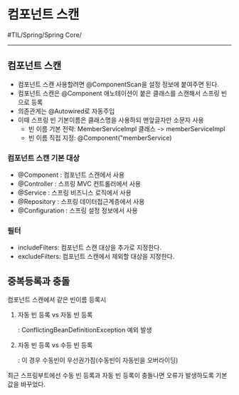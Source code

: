 # 컴포넌트 스캔
#TIL/Spring/Spring Core/

---
## 컴포넌트 스캔

- 컴포넌트 스캔 사용할려면 @ComponentScan을 설정 정보에 붙여주면 된다.
- 컴포넌트 스캔은 @Component 애노테이션이 붙은 클래스를 스캔해서 스프링 빈으로 등록
- 의존관게는 @Autowired로 자동주입
- 이때 스프링 빈 기본이름은 클래스명을 사용하되 맨앞글자만 소문자 사용
    - 빈 이름 기본 전략: MemberServiceImpl 클래스 -> memberServiceImpl
    - 빈 이름 직접 지정: @Component("memberService)

### 컴포넌트 스캔 기본 대상
- @Component : 컴포넌트 스캔에서 사용
- @Controller : 스프링 MVC 컨트롤러에서 사용
- @Service : 스프링 비즈니스 로직에서 사용
- @Repository : 스프링 데이터접근계층에서 사용
- @Configuration : 스프링 설정 정보에서 사용

### 필터
- includeFilters: 컴포넌트 스캔 대상을 추가로 지정한다.
- excludeFilters: 컴포넌트 스캔에서 제외할 대상을 지정한다.

## 중복등록과 충돌
컴포넌트 스캔에서 같은 빈이름 등록시

1. 자동 빈 등록 vs 자동 빈 등록

    : ConflictingBeanDefinitionException 예외 발생

2. 자동 빈 등록 vs 수등 빈 등록

    : 이 경우 수동빈이 우선권가짐(수동빈이 자동빈을 오버라이딩)


최근 스프링부트에선 수동 빈 등록과 자동 빈 등록이 충돌나면 오류가 발생하도록 기본 값을 바꾸었다.
